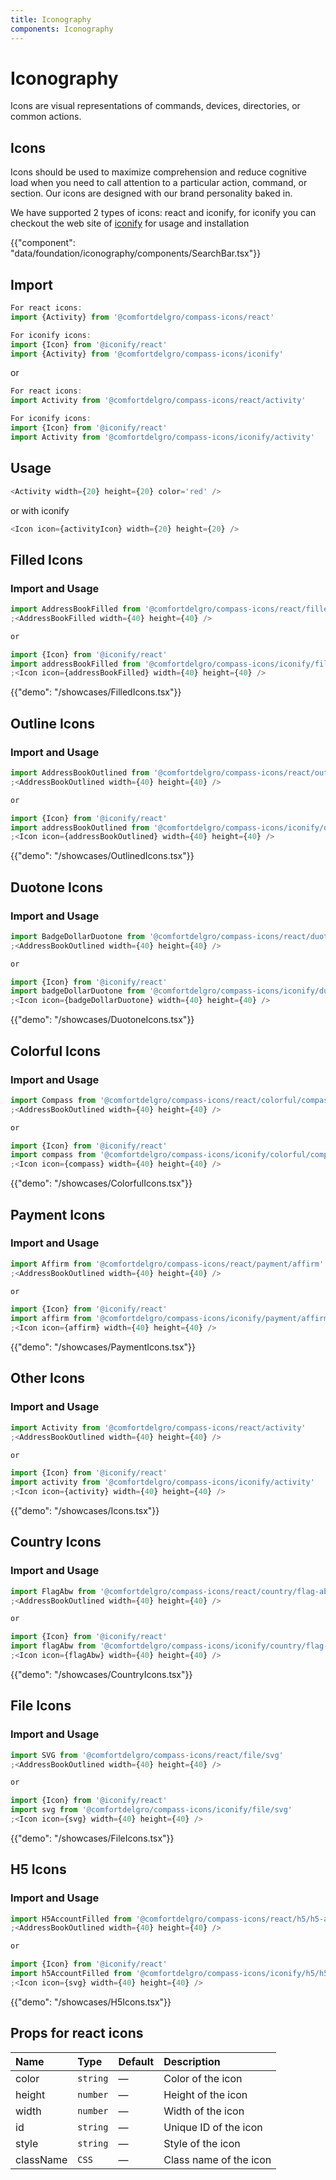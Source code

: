 ```yaml
---
title: Iconography
components: Iconography
---
```


# Iconography

<p class="description">Icons are visual representations of commands, devices, directories, or common actions.</p>


## Icons

Icons should be used to maximize comprehension and reduce cognitive load when you need to call attention to a particular action, command, or section. Our icons are designed with our brand personality baked in.

We have supported 2 types of icons: react and iconify, for iconify you can checkout the web site of [iconify](https://iconify.design/docs/icon-components/react/) for usage and installation

{{"component": "data/foundation/iconography/components/SearchBar.tsx"}}

## Import

```js
For react icons:
import {Activity} from '@comfortdelgro/compass-icons/react'

For iconify icons:
import {Icon} from '@iconify/react'
import {Activity} from '@comfortdelgro/compass-icons/iconify'
```

or

```js
For react icons:
import Activity from '@comfortdelgro/compass-icons/react/activity'

For iconify icons:
import {Icon} from '@iconify/react'
import Activity from '@comfortdelgro/compass-icons/iconify/activity'
```

## Usage

```js
<Activity width={20} height={20} color='red' />
```

or with iconify

```js
<Icon icon={activityIcon} width={20} height={20} />
```

## Filled Icons

### Import and Usage

```js
import AddressBookFilled from '@comfortdelgro/compass-icons/react/filled/address-book-filled'
;<AddressBookFilled width={40} height={40} />

or

import {Icon} from '@iconify/react'
import addressBookFilled from '@comfortdelgro/compass-icons/iconify/filled/address-book-filled'
;<Icon icon={addressBookFilled} width={40} height={40} />
```

{{"demo": "/showcases/FilledIcons.tsx"}}

## Outline Icons

### Import and Usage

```js
import AddressBookOutlined from '@comfortdelgro/compass-icons/react/outlined/address-book-outlined'
;<AddressBookOutlined width={40} height={40} />

or

import {Icon} from '@iconify/react'
import addressBookOutlined from '@comfortdelgro/compass-icons/iconify/outlined/address-book-outlined'
;<Icon icon={addressBookOutlined} width={40} height={40} />
```

{{"demo": "/showcases/OutlinedIcons.tsx"}}

## Duotone Icons

### Import and Usage

```js
import BadgeDollarDuotone from '@comfortdelgro/compass-icons/react/duotone/badge-dollar-duotone'
;<AddressBookOutlined width={40} height={40} />

or

import {Icon} from '@iconify/react'
import badgeDollarDuotone from '@comfortdelgro/compass-icons/iconify/duotone/badge-dollar-duotone'
;<Icon icon={badgeDollarDuotone} width={40} height={40} />
```

{{"demo": "/showcases/DuotoneIcons.tsx"}}

## Colorful Icons

### Import and Usage

```js
import Compass from '@comfortdelgro/compass-icons/react/colorful/compass'
;<AddressBookOutlined width={40} height={40} />

or

import {Icon} from '@iconify/react'
import compass from '@comfortdelgro/compass-icons/iconify/colorful/compass'
;<Icon icon={compass} width={40} height={40} />
```

{{"demo": "/showcases/ColorfulIcons.tsx"}}

## Payment Icons

### Import and Usage

```js
import Affirm from '@comfortdelgro/compass-icons/react/payment/affirm'
;<AddressBookOutlined width={40} height={40} />

or

import {Icon} from '@iconify/react'
import affirm from '@comfortdelgro/compass-icons/iconify/payment/affirm'
;<Icon icon={affirm} width={40} height={40} />
```

{{"demo": "/showcases/PaymentIcons.tsx"}}

## Other Icons

### Import and Usage

```js
import Activity from '@comfortdelgro/compass-icons/react/activity'
;<AddressBookOutlined width={40} height={40} />

or

import {Icon} from '@iconify/react'
import activity from '@comfortdelgro/compass-icons/iconify/activity'
;<Icon icon={activity} width={40} height={40} />
```

{{"demo": "/showcases/Icons.tsx"}}

## Country Icons

### Import and Usage

```js
import FlagAbw from '@comfortdelgro/compass-icons/react/country/flag-abw'
;<AddressBookOutlined width={40} height={40} />

or

import {Icon} from '@iconify/react'
import flagAbw from '@comfortdelgro/compass-icons/iconify/country/flag-abw'
;<Icon icon={flagAbw} width={40} height={40} />
```

{{"demo": "/showcases/CountryIcons.tsx"}}

## File Icons

### Import and Usage

```js
import SVG from '@comfortdelgro/compass-icons/react/file/svg'
;<AddressBookOutlined width={40} height={40} />

or

import {Icon} from '@iconify/react'
import svg from '@comfortdelgro/compass-icons/iconify/file/svg'
;<Icon icon={svg} width={40} height={40} />
```

{{"demo": "/showcases/FileIcons.tsx"}}

## H5 Icons

### Import and Usage

```js
import H5AccountFilled from '@comfortdelgro/compass-icons/react/h5/h5-account-filled'
;<AddressBookOutlined width={40} height={40} />

or

import {Icon} from '@iconify/react'
import h5AccountFilled from '@comfortdelgro/compass-icons/iconify/h5/h5-account-filled'
;<Icon icon={svg} width={40} height={40} />
```

{{"demo": "/showcases/H5Icons.tsx"}}

## Props for react icons

| Name      | Type     | Default | Description            |
| :-------- | :------- | :------ | :--------------------- |
| color     | `string` | —       | Color of the icon      |
| height    | `number` | —       | Height of the icon     |
| width     | `number` | —       | Width of the icon      |
| id        | `string` | —       | Unique ID of the icon  |
| style     | `string` | —       | Style of the icon      |
| className | `CSS`    | —       | Class name of the icon |
